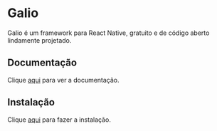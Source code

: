 # Galio

Galio é um framework para React Native, gratuito e de código aberto lindamente projetado.

## Documentação

Clique [aqui](https://github.com/galio-org/galio) para ver a documentação.

## Instalação

Clique [aqui](https://www.npmjs.com/package/galio-framework) para fazer a instalação.